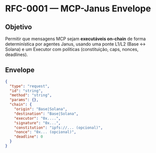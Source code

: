 # RFC-0001 — MCP-Janus Envelope

## Objetivo
Permitir que mensagens MCP sejam **executáveis on-chain** de forma determinística por agentes Janus, usando uma ponte L1/L2 (Base ↔ Solana) e um Executor com políticas (constituição, caps, nonces, deadlines).

## Envelope
```json
{
  "type": "request",
  "id": "string",
  "method": "string",
  "params": {},
  "chain": {
    "origin": "Base|Solana",
    "destination": "Base|Solana",
    "executor": "0x....",
    "signature": "0x...",
    "constitution": "ipfs://... (opcional)",
    "nonce": "0x... (opcional)",
    "deadline": 0
  }
}
